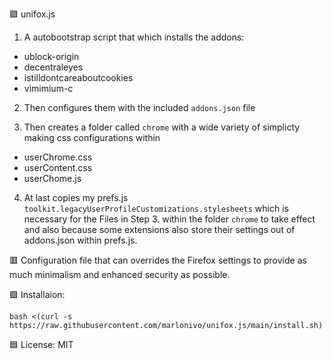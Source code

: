 🟪 unifox.js

1. A autobootstrap script that which installs the addons:
- ublock-origin
- decentraleyes
- istilldontcareaboutcookies
- vimimium-c
  
2. Then configures them with the included `addons.json` file

3. Then creates a folder called `chrome` with a wide variety of simplicty making css configurations within
- userChrome.css
- userContent.css
- userChome.js

4. At last copies my prefs.js `toolkit.legacyUserProfileCustomizations.stylesheets` which is necessary for the Files in Step 3. within the folder `chrome` to take effect and also because some extensions also store their settings out of addons.json within prefs.js. 

🟥 Configuration file that can overrides the Firefox settings to provide as much minimalism and enhanced security as possible.

🟩 Installaion:

`bash <(curl -s https://raw.githubusercontent.com/marlonivo/unifox.js/main/install.sh)`

🟦 License: MIT



